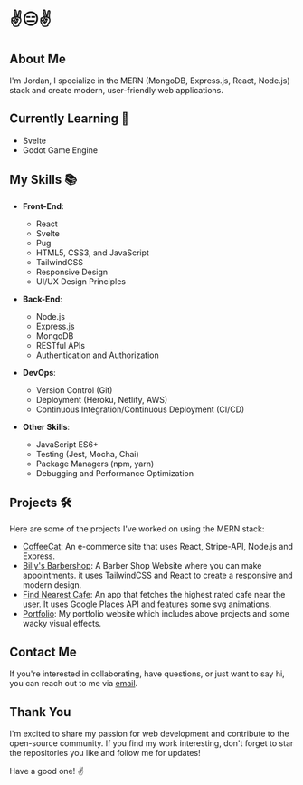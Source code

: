 # ✌️😑✌️

## About Me
I'm Jordan, I specialize in the MERN (MongoDB, Express.js, React, Node.js) stack and create modern, user-friendly web applications.

## Currently Learning 🧠
- Svelte 
- Godot Game Engine

## My Skills 📚

- **Front-End**:
  - React
  - Svelte
  - Pug
  - HTML5, CSS3, and JavaScript
  - TailwindCSS
  - Responsive Design
  - UI/UX Design Principles

- **Back-End**:
  - Node.js
  - Express.js
  - MongoDB
  - RESTful APIs
  - Authentication and Authorization

- **DevOps**:
  - Version Control (Git)
  - Deployment (Heroku, Netlify, AWS)
  - Continuous Integration/Continuous Deployment (CI/CD)

- **Other Skills**:
  - JavaScript ES6+
  - Testing (Jest, Mocha, Chai)
  - Package Managers (npm, yarn)
  - Debugging and Performance Optimization

## Projects 🛠️
Here are some of the projects I've worked on using the MERN stack:

- [CoffeeCat](https://github.com/joayo13/coffeecat): An e-commerce site that uses React, Stripe-API, Node.js and Express.
- [Billy's Barbershop](https://github.com/joayo13/barbershop): A Barber Shop Website where you can make appointments. it uses TailwindCSS and React to create a responsive and modern design.
- [Find Nearest Cafe](https://github.com/joayo13/findnearestcafe): An app that fetches the highest rated cafe near the user. It uses Google Places API and features some svg animations.
- [Portfolio](https://github.com/joayo13/portfolio): My portfolio website which includes above projects and some wacky visual effects.

## Contact Me
If you're interested in collaborating, have questions, or just want to say hi, you can reach out to me via [email](mailto:jordan.ayotte1999@gmail.com).

## Thank You
I'm excited to share my passion for web development and contribute to the open-source community. If you find my work interesting, don't forget to star the repositories you like and follow me for updates!

Have a good one! ✌️

